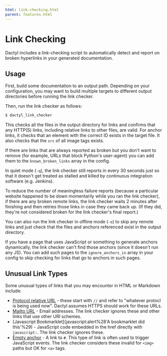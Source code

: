 ```yaml
---
html: link-checking.html
parent: features.html
---
```

# Link Checking

Dactyl includes a link-checking script to automatically detect and report on broken hyperlinks in your generated documentation.

## Usage

First, build some documentation to an output path. Depending on your configuration, you may want to build multiple targets to different output directories before running the link checker.

Then, run the link checker as follows:

```sh
$ dactyl_link_checker
```

This checks all the files in the output directory for links and confirms that any HTTP(S) links, including relative links to other files, are valid. For anchor links, it checks that an element with the correct ID exists in the target file. It also checks that the `src` of all image tags exists.

If there are links that are always reported as broken but you don't want to remove (for example, URLs that block Python's user-agent) you can add them to the `known_broken_links` array in the config.

In quiet mode (`-q`), the link checker still reports in every 30 seconds just so that it doesn't get treated as stalled and killed by continuous integration software (e.g. Jenkins).

To reduce the number of meaningless failure reports (because a particular website happened to be down momentarily while you ran the link checker), if there are any broken remote links, the link checker waits 2 minutes after finishing and then retries those links in case they came back up. (If they did, they're not considered broken for the link checker's final report.)

You can also run the link checker in offline mode (`-o`) to skip any remote links and just check that the files and anchors referenced exist in the output directory.

If you have a page that uses JavaScript or something to generate anchors dynamically, the link checker can't find those anchors (since it doesn't run any JS). You can add such pages to the `ignore_anchors_in` array in your config to skip checking for links that go to anchors in such pages.

## Unusual Link Types

Some unusual types of links that you may encounter in HTML or Markdown include:

- [Protocol relative URL](//dactyl.link/features.html) - these start with `//` and refer to "whatever protocl is being used now". Dactyl assumes HTTPS should work for these URLs.
- [Mailto URL](mailto:no-reply@dactyl.link) - Email addresses. The link checker ignores these and other links that use other URI schemes.
- [Javascript Bookmarklet](javascript:alert%28'A bookmarklet did this'%29) - JavaScript code embedded in the href directly with `javascript:`. The link checker ignores these.
- [Empty anchor](#) - A link to `#`. This type of link is often used to trigger JavaScript events. The link checker considers these invalid for `<img>` paths but OK for `<a>` tags.
